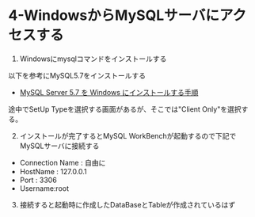 # 4-WindowsからMySQLサーバにアクセスする

1. Windowsにmysqlコマンドをインストールする

以下を参考にMySQL5.7をインストールする
 * [MySQL Server 5.7 を Windows にインストールする手順](https://weblabo.oscasierra.net/installing-mysql57-windows/)
 
途中でSetUp Typeを選択する画面があるが、そこでは"Client Only"を選択する。

2. インストールが完了するとMySQL WorkBenchが起動するので下記でMySQLサーバに接続する
 * Connection Name : 自由に
 * HostName : 127.0.0.1
 * Port : 3306
 * Username:root

3. 接続すると起動時に作成したDataBaseとTableが作成されているはず
